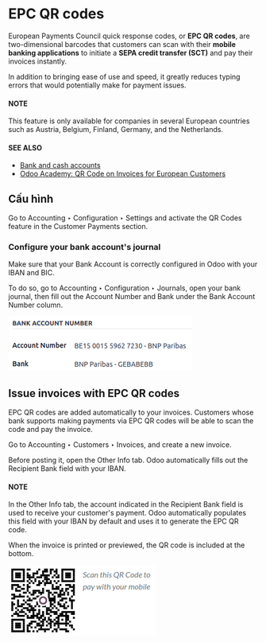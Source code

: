 # EPC QR codes

European Payments Council quick response codes, or **EPC QR codes**, are two-dimensional barcodes
that customers can scan with their **mobile banking applications** to initiate a **SEPA credit
transfer (SCT)** and pay their invoices instantly.

In addition to bringing ease of use and speed, it greatly reduces typing errors that would
potentially make for payment issues.

#### NOTE
This feature is only available for companies in several European countries such as Austria,
Belgium, Finland, Germany, and the Netherlands.

#### SEE ALSO
- [Bank and cash accounts](../bank.md)
- [Odoo Academy: QR Code on Invoices for European Customers](https://www.odoo.com/r/VuU)

## Cấu hình

Go to Accounting ‣ Configuration ‣ Settings and activate the QR
Codes feature in the Customer Payments section.

### Configure your bank account's journal

Make sure that your Bank Account is correctly configured in Odoo with your IBAN and BIC.

To do so, go to Accounting ‣ Configuration ‣ Journals, open your bank journal,
then fill out the Account Number and Bank under the Bank Account
Number column.

![Bank account number column in the bank journal](../../../../.gitbook/assets/bank-journal.png)

## Issue invoices with EPC QR codes

EPC QR codes are added automatically to your invoices. Customers whose bank supports making payments
via EPC QR codes will be able to scan the code and pay the invoice.

Go to Accounting ‣ Customers ‣ Invoices, and create a new invoice.

Before posting it, open the Other Info tab. Odoo automatically fills out the
Recipient Bank field with your IBAN.

#### NOTE
In the Other Info tab, the account indicated in the Recipient Bank field
is used to receive your customer's payment. Odoo automatically populates this field with your
IBAN by default and uses it to generate the EPC QR code.

When the invoice is printed or previewed, the QR code is included at the bottom.

![QR code on a customer invoice](../../../../.gitbook/assets/invoice-qr-code.png)
